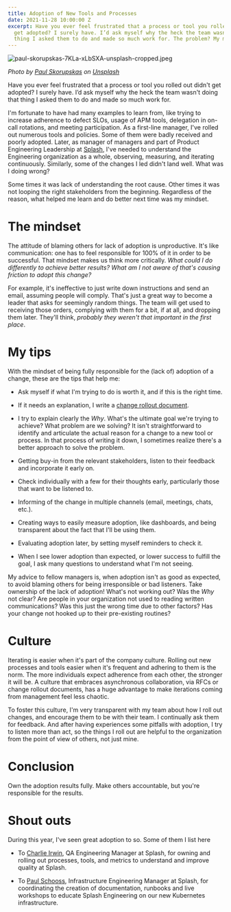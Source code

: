 ```yaml
---
title: Adoption of New Tools and Processes
date: 2021-11-28 10:00:00 Z
excerpt: Have you ever feel frustrated that a process or tool you rolled out didn’t
  get adopted? I surely have. I’d ask myself why the heck the team wasn't doing that
  thing I asked them to do and made so much work for. The problem? My mindset.
---
```


![paul-skorupskas-7KLa-xLbSXA-unsplash-cropped.jpeg](/uploads/paul-skorupskas-7KLa-xLbSXA-unsplash-cropped.jpeg)

*Photo by [Paul Skorupskas](https://unsplash.com/@pawelskor?utm_source=unsplash&utm_medium=referral&utm_content=creditCopyText) on [Unsplash](https://unsplash.com/s/photos/change?utm_source=unsplash&utm_medium=referral&utm_content=creditCopyText)*

Have you ever feel frustrated that a  process or tool you rolled out didn't get adopted? I surely have. I’d ask myself why the heck the team wasn't doing that thing I asked them to do and made so much work for.

I'm fortunate to have had many examples to learn from, like trying to increase adherence to defect SLOs, usage of APM tools, delegation in on-call rotations, and meeting participation. As a first-line manager, I've rolled out numerous tools and policies. Some of them were badly received and poorly adopted. Later, as manager of managers and part of Product Engineering Leadership at [Splash](https://splashthat.com/), I've needed to understand the Engineering organization as a whole,  observing, measuring, and iterating continuously. Similarly, some of the changes I led didn't land well. What was I doing wrong?

Some times it was lack of understanding the root cause. Other times it was not looping the right stakeholders from the beginning. Regardless of the reason, what helped me learn and do better next time was my mindset.

# The mindset

The attitude of blaming others for lack of adoption is unproductive. It's like communication:  one has to feel responsible for 100% of it in order to be successful. That mindset makes us think more critically. *What could I do differently to achieve better results? What am I not aware of that's causing friction to adopt this change?*

For example, it's ineffective to just write down instructions and send an email, assuming people will comply. That's just a great way to become a leader that asks for seemingly random things. The team will get used to receiving those orders, complying with them for a bit, if at all, and dropping them later. They'll think, *probably they weren't that important in the first place*.

# My tips

With the mindset of being fully responsible for the (lack of) adoption of a change, these are the tips that help me:

* Ask myself if what I'm trying to do is worth it, and if this is the right time.

* If it needs an explanation, I write a [change rollout document](https://guillermodelapuente.com/blog/change-rollout-document/).

* I try to explain clearly the *Why*. What's the ultimate goal we're trying to achieve? What problem are we solving? It isn't straightforward to identify and articulate the actual reason for a change to a new tool or process. In that process of writing it down, I sometimes realize there's a better approach to solve the problem.

* Getting buy-in from the relevant stakeholders, listen to their feedback and incorporate it early on.

* Check individually with a few for their thoughts early, particularly those that want to be listened to.

* Informing of the change in multiple channels (email, meetings, chats, etc.).

* Creating ways to easily measure adoption, like dashboards, and being transparent about the fact that I'll be using them.

* Evaluating adoption later, by setting myself reminders to check it.

* When I see lower adoption than expected, or lower success to fulfill the goal, I ask many questions  to understand what I'm not seeing.

My advice to fellow managers is, when adoption isn't as good as expected, to avoid blaming others for being irresponsible or bad listeners. Take ownership of the lack of adoption! What's not working out? Was the *Why* not clear? Are people in your organization not used to reading written communications? Was this just the wrong time due to other factors? Has your change not hooked up to their pre-existing routines?

# Culture

Iterating is easier when it's part of the company culture. Rolling out new processes and tools easier when it's frequent and adhering to them is the norm. The more individuals expect adherence from each other, the stronger it will be. A culture that embraces asynchronous collaboration, via RFCs or change rollout documents, has a huge advantage to make iterations coming from management feel less chaotic. 

To foster this culture, I'm very transparent with my team about how I roll out changes, and encourage them to be with their team. I continually ask them for feedback. And after having experiences some pitfalls with adoption, I try to listen more than act, so the things I roll out are helpful to the organization from the point of view of others, not just mine.

# Conclusion

Own the adoption results fully. Make others accountable, but you're responsible for the results.

# Shout outs

During this year, I've seen great adoption to so. Some of them I list here

* To [Charlie Irwin](https://www.linkedin.com/in/charleslrirwin/), QA Engineering Manager at Splash, for owning and rolling out processes, tools, and metrics to understand and improve quality at Splash.

* To [Paul Schooss](https://www.linkedin.com/in/paul-schooss-58379211/), Infrastructure Engineering Manager at Splash, for coordinating the creation of documentation, runbooks and live workshops to educate Splash Engineering on our new Kubernetes infrastructure.